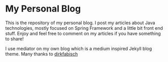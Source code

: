 # My Personal Blog
This is the repository of my personal blog. I post my articles about Java technologies, mostly focused on Spring Framework and a little bit front end stuff. Enjoy and feel free to comment on my articles if you have something to share!

I use mediator on my own blog which is a medium inspired Jekyll blog theme. Many thanks to [dirkfabisch](https://github.com/dirkfabisch/mediator)
